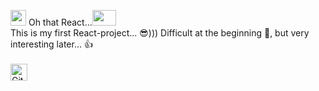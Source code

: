 <img src="https://miro.medium.com/max/952/1*JhfgzVXA0lvAIGIfRICRfA.gif" height="25" width="25"> Oh that React...<img src="https://thumbs.gfycat.com/SpottedHoarseInvisiblerail-size_restricted.gif" height="25" width="38">
<br>
This is my first React-project... 😎))) Difficult at the beginning 🤪, but very interesting later... 👍
<br>
<br>
<img alt="GitHub commit activity" src="https://img.shields.io/github/commit-activity/y/tamga05/Dashboard_React?style=flat-square" height="27">
